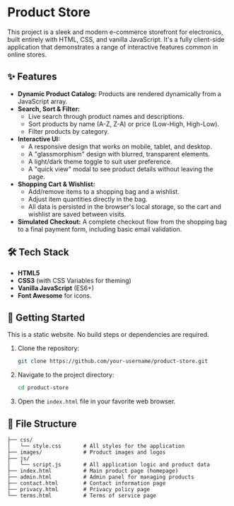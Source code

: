 # Product Store

This project is a sleek and modern e-commerce storefront for electronics, built entirely with HTML, CSS, and vanilla JavaScript. It's a fully client-side application that demonstrates a range of interactive features common in online stores.

 <!-- Replace with a screenshot of your project -->

## ✨ Features

*   **Dynamic Product Catalog:** Products are rendered dynamically from a JavaScript array.
*   **Search, Sort & Filter:**
    *   Live search through product names and descriptions.
    *   Sort products by name (A-Z, Z-A) or price (Low-High, High-Low).
    *   Filter products by category.
*   **Interactive UI:**
    *   A responsive design that works on mobile, tablet, and desktop.
    *   A "glassmorphism" design with blurred, transparent elements.
    *   A light/dark theme toggle to suit user preference.
    *   A "quick view" modal to see product details without leaving the page.
*   **Shopping Cart & Wishlist:**
    *   Add/remove items to a shopping bag and a wishlist.
    *   Adjust item quantities directly in the bag.
    *   All data is persisted in the browser's local storage, so the cart and wishlist are saved between visits.
*   **Simulated Checkout:** A complete checkout flow from the shopping bag to a final payment form, including basic email validation.

## 🛠️ Tech Stack

*   **HTML5**
*   **CSS3** (with CSS Variables for theming)
*   **Vanilla JavaScript** (ES6+)
*   **Font Awesome** for icons.

## 🚀 Getting Started

This is a static website. No build steps or dependencies are required.

1.  Clone the repository:
    ```bash
    git clone https://github.com/your-username/product-store.git
    ```
2.  Navigate to the project directory:
    ```bash
    cd product-store
    ```
3.  Open the `index.html` file in your favorite web browser.

## 📂 File Structure

```
├── css/
│   └── style.css       # All styles for the application
├── images/             # Product images and logos
├── js/
│   └── script.js       # All application logic and product data
├── index.html          # Main product page (homepage)
├── admin.html          # Admin panel for managing products
├── contact.html        # Contact information page
├── privacy.html        # Privacy policy page
└── terms.html          # Terms of service page
```
